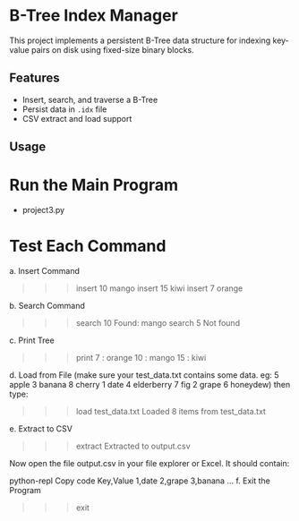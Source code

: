 # B-Tree Index Manager

This project implements a persistent B-Tree data structure for indexing key-value pairs on disk using fixed-size binary blocks.

## Features

- Insert, search, and traverse a B-Tree
- Persist data in `.idx` file
- CSV extract and load support

## Usage
# Run the Main Program
- project3.py

# Test Each Command
a. Insert Command
>>> insert 10 mango
>>> insert 15 kiwi
>>> insert 7 orange

b. Search Command
>>> search 10
Found: mango
>>> search 5
Not found

c. Print Tree
>>> print
7 : orange
10 : mango
15 : kiwi 

d. Load from File (make sure your test_data.txt contains some data. eg: 
    5 apple
    3 banana
    8 cherry
    1 date
    4 elderberry
    7 fig
    2 grape
    6 honeydew)
then type: 
>>> load test_data.txt
Loaded 8 items from test_data.txt

e. Extract to CSV
>>> extract
Extracted to output.csv

Now open the file output.csv in your file explorer or Excel. It should contain:

python-repl
Copy code
Key,Value
1,date
2,grape
3,banana
...
f. Exit the Program
>>> exit